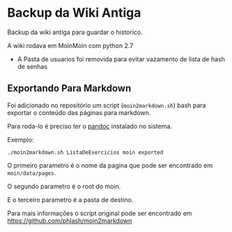 # Backup da Wiki Antiga

Backup da wiki antiga para guardar o historico.

A wiki rodava em MoinMoin com python 2.7

* A Pasta de usuarios foi removida para evitar vazamento de lista de hash de senhas

## Exportando Para Markdown

Foi adicionado no repositório um script (`moin2markdown.sh`) bash para exportar o conteúdo das páginas para markdown.

Para roda-lo é preciso ter o [pandoc](https://pandoc.org/installing.html) instalado no sistema.

Exemplo:

```shell
./moin2markdown.sh ListaDeExercicios moin exported
```

O primeiro parametro é o nome da pagina que pode ser encontrado em `moin/data/pages`.

O segundo parametro é o root do moin.

E o terceiro parametro é a pasta de destino.

Para mais informações o script original pode ser encontrado em https://github.com/phlash/moin2markdown
